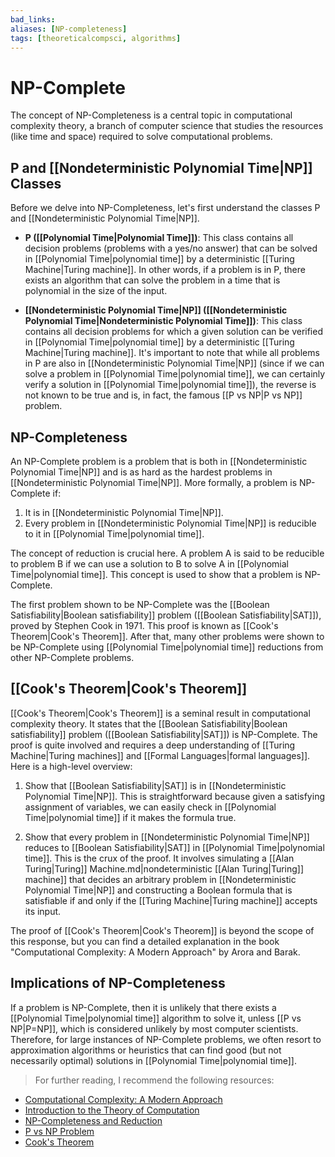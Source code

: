 ```yaml
---
bad_links: 
aliases: [NP-completeness]
tags: [theoreticalcompsci, algorithms]
---
```

# NP-Complete

The concept of NP-Completeness is a central topic in computational complexity theory, a branch of computer science that studies the resources (like time and space) required to solve computational problems.

## P and [[Nondeterministic Polynomial Time|NP]] Classes

Before we delve into NP-Completeness, let's first understand the classes P and [[Nondeterministic Polynomial Time|NP]]. 

- **P ([[Polynomial Time|Polynomial Time]])**: This class contains all decision problems (problems with a yes/no answer) that can be solved in [[Polynomial Time|polynomial time]] by a deterministic [[Turing Machine|Turing machine]]. In other words, if a problem is in P, there exists an algorithm that can solve the problem in a time that is polynomial in the size of the input.

- **[[Nondeterministic Polynomial Time|NP]] ([[Nondeterministic Polynomial Time|Nondeterministic Polynomial Time]])**: This class contains all decision problems for which a given solution can be verified in [[Polynomial Time|polynomial time]] by a deterministic [[Turing Machine|Turing machine]]. It's important to note that while all problems in P are also in [[Nondeterministic Polynomial Time|NP]] (since if we can solve a problem in [[Polynomial Time|polynomial time]], we can certainly verify a solution in [[Polynomial Time|polynomial time]]), the reverse is not known to be true and is, in fact, the famous [[P vs NP|P vs NP]] problem.

## NP-Completeness

An NP-Complete problem is a problem that is both in [[Nondeterministic Polynomial Time|NP]] and is as hard as the hardest problems in [[Nondeterministic Polynomial Time|NP]]. More formally, a problem is NP-Complete if:

1. It is in [[Nondeterministic Polynomial Time|NP]].
2. Every problem in [[Nondeterministic Polynomial Time|NP]] is reducible to it in [[Polynomial Time|polynomial time]].

The concept of reduction is crucial here. A problem A is said to be reducible to problem B if we can use a solution to B to solve A in [[Polynomial Time|polynomial time]]. This concept is used to show that a problem is NP-Complete.

The first problem shown to be NP-Complete was the [[Boolean Satisfiability|Boolean satisfiability]] problem ([[Boolean Satisfiability|SAT]]), proved by Stephen Cook in 1971. This proof is known as [[Cook's Theorem|Cook's Theorem]]. After that, many other problems were shown to be NP-Complete using [[Polynomial Time|polynomial time]] reductions from other NP-Complete problems.

## [[Cook's Theorem|Cook's Theorem]]

[[Cook's Theorem|Cook's Theorem]] is a seminal result in computational complexity theory. It states that the [[Boolean Satisfiability|Boolean satisfiability]] problem ([[Boolean Satisfiability|SAT]]) is NP-Complete. The proof is quite involved and requires a deep understanding of [[Turing Machine|Turing machines]] and [[Formal Languages|formal languages]]. Here is a high-level overview:

1. Show that [[Boolean Satisfiability|SAT]] is in [[Nondeterministic Polynomial Time|NP]]. This is straightforward because given a satisfying assignment of variables, we can easily check in [[Polynomial Time|polynomial time]] if it makes the formula true.

2. Show that every problem in [[Nondeterministic Polynomial Time|NP]] reduces to [[Boolean Satisfiability|SAT]] in [[Polynomial Time|polynomial time]]. This is the crux of the proof. It involves simulating a [[Alan Turing|Turing]] Machine.md|nondeterministic [[Alan Turing|Turing]] machine]] that decides an arbitrary problem in [[Nondeterministic Polynomial Time|NP]] and constructing a Boolean formula that is satisfiable if and only if the [[Turing Machine|Turing machine]] accepts its input.

The proof of [[Cook's Theorem|Cook's Theorem]] is beyond the scope of this response, but you can find a detailed explanation in the book "Computational Complexity: A Modern Approach" by Arora and Barak.

## Implications of NP-Completeness

If a problem is NP-Complete, then it is unlikely that there exists a [[Polynomial Time|polynomial time]] algorithm to solve it, unless [[P vs NP|P=NP]], which is considered unlikely by most computer scientists. Therefore, for large instances of NP-Complete problems, we often resort to approximation algorithms or heuristics that can find good (but not necessarily optimal) solutions in [[Polynomial Time|polynomial time]].

> For further reading, I recommend the following resources:
- [Computational Complexity: A Modern Approach](https://www.google.com/search?q=Computational+Complexity%3A+A+Modern+Approach)
- [Introduction to the Theory of Computation](https://www.google.com/search?q=Introduction+to+the+Theory+of+Computation)
- [NP-Completeness and Reduction](https://www.google.com/search?q=NP-Completeness+and+Reduction)
- [P vs NP Problem](https://www.google.com/search?q=P+vs+NP+Problem)
- [Cook's Theorem](https://www.google.com/search?q=Cook%27s+Theorem)